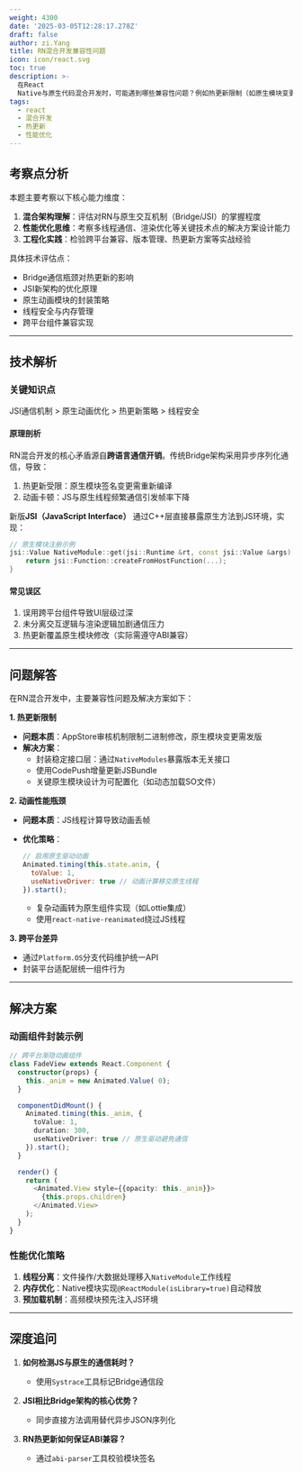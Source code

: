 ```yaml
---
weight: 4300
date: '2025-03-05T12:28:17.278Z'
draft: false
author: zi.Yang
title: RN混合开发兼容性问题
icon: icon/react.svg
toc: true
description: >-
  在React
  Native与原生代码混合开发时，可能遇到哪些兼容性问题？例如热更新限制（如原生模块变更）、复杂动画性能不足，如何通过原生模块封装或优化策略解决？
tags:
  - react
  - 混合开发
  - 热更新
  - 性能优化
---
```


## 考察点分析

本题主要考察以下核心能力维度：

1. **混合架构理解**：评估对RN与原生交互机制（Bridge/JSI）的掌握程度
2. **性能优化思维**：考察多线程通信、渲染优化等关键技术点的解决方案设计能力
3. **工程化实践**：检验跨平台兼容、版本管理、热更新方案等实战经验

具体技术评估点：

- Bridge通信瓶颈对热更新的影响
- JSI新架构的优化原理
- 原生动画模块的封装策略
- 线程安全与内存管理
- 跨平台组件兼容实现

---

## 技术解析

### 关键知识点

JSI通信机制 > 原生动画优化 > 热更新策略 > 线程安全

#### 原理剖析

RN混合开发的核心矛盾源自**跨语言通信开销**。传统Bridge架构采用异步序列化通信，导致：

1. 热更新受限：原生模块签名变更需重新编译
2. 动画卡顿：JS与原生线程频繁通信引发帧率下降

新版**JSI（JavaScript Interface）** 通过C++层直接暴露原生方法到JS环境，实现：

```cpp
// 原生模块注册示例
jsi::Value NativeModule::get(jsi::Runtime &rt, const jsi::Value &args) {
    return jsi::Function::createFromHostFunction(...);
}
```

#### 常见误区

1. 误用跨平台组件导致UI层级过深
2. 未分离交互逻辑与渲染逻辑加剧通信压力
3. 热更新覆盖原生模块修改（实际需遵守ABI兼容）

---

## 问题解答

在RN混合开发中，主要兼容性问题及解决方案如下：

**1. 热更新限制**

- **问题本质**：AppStore审核机制限制二进制修改，原生模块变更需发版
- **解决方案**：
  - 封装稳定接口层：通过`NativeModules`暴露版本无关接口
  - 使用CodePush增量更新JSBundle
  - 关键原生模块设计为可配置化（如动态加载SO文件）

**2. 动画性能瓶颈**

- **问题本质**：JS线程计算导致动画丢帧
- **优化策略**：

  ```javascript
  // 启用原生驱动动画
  Animated.timing(this.state.anim, {
    toValue: 1,
    useNativeDriver: true // 动画计算移交原生线程
  }).start();
  ```

  - 复杂动画转为原生组件实现（如Lottie集成）
  - 使用`react-native-reanimated`绕过JS线程

**3. 跨平台差异**

- 通过`Platform.OS`分支代码维护统一API
- 封装平台适配层统一组件行为

---

## 解决方案

### 动画组件封装示例

```typescript
// 跨平台渐隐动画组件
class FadeView extends React.Component {
  constructor(props) {
    this._anim = new Animated.Value( 0);
  }

  componentDidMount() {
    Animated.timing(this._anim, {
      toValue: 1,
      duration: 300,
      useNativeDriver: true // 原生驱动避免通信
    }).start();
  }

  render() {
    return (
      <Animated.View style={{opacity: this._anim}}>
        {this.props.children}
      </Animated.View>
    );
  }
}
```

### 性能优化策略

1. **线程分离**：文件操作/大数据处理移入`NativeModule`工作线程
2. **内存优化**：Native模块实现`@ReactModule(isLibrary=true)`自动释放
3. **预加载机制**：高频模块预先注入JS环境

---

## 深度追问

1. **如何检测JS与原生的通信耗时？**
   - 使用`Systrace`工具标记Bridge通信段

2. **JSI相比Bridge架构的核心优势？**
   - 同步直接方法调用替代异步JSON序列化

3. **RN热更新如何保证ABI兼容？**
   - 通过`abi-parser`工具校验模块签名
